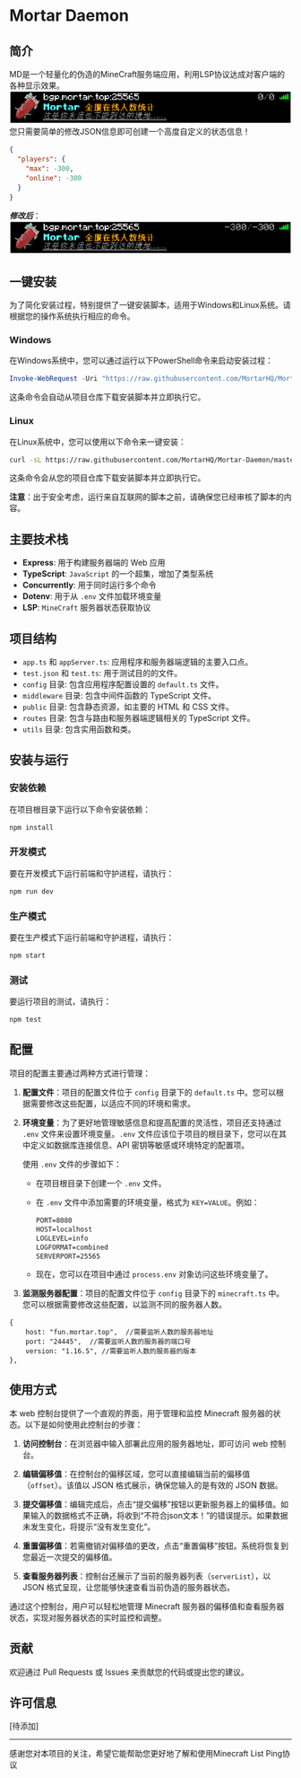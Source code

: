 # Mortar Daemon

## 简介

MD是一个轻量化的伪造的MineCraft服务端应用，利用LSP协议达成对客户端的各种显示效果。  
![server status png](public/img/ServerStatus.png)  
您只需要简单的修改JSON信息即可创建一个高度自定义的状态信息！

``` JSON
{
  "players": {
    "max": -300,
    "online": -300
  }
}
```  

***修改后***：
![server status png](public/img/ServerStatus~1.png)  

## 一键安装

为了简化安装过程，特别提供了一键安装脚本，适用于Windows和Linux系统。请根据您的操作系统执行相应的命令。

### Windows

在Windows系统中，您可以通过运行以下PowerShell命令来启动安装过程：

```powershell
Invoke-WebRequest -Uri "https://raw.githubusercontent.com/MortarHQ/Mortar-Daemon/master/docs/scripts/install.bat" -OutFile "install.bat"; .\install.bat
```

这条命令会自动从项目仓库下载安装脚本并立即执行它。

### Linux

在Linux系统中，您可以使用以下命令来一键安装：

```bash
curl -sL https://raw.githubusercontent.com/MortarHQ/Mortar-Daemon/master/docs/scripts/install.sh > install.sh && bash install.sh
```

这条命令会从您的项目仓库下载安装脚本并立即执行它。

**注意**：出于安全考虑，运行来自互联网的脚本之前，请确保您已经审核了脚本的内容。

## 主要技术栈

- **Express**: 用于构建服务器端的 Web 应用
- **TypeScript**: `JavaScript` 的一个超集，增加了类型系统
- **Concurrently**: 用于同时运行多个命令
- **Dotenv**: 用于从 `.env` 文件加载环境变量
- **LSP**: `MineCraft` 服务器状态获取协议

## 项目结构

- `app.ts` 和 `appServer.ts`: 应用程序和服务器端逻辑的主要入口点。
- `test.json` 和 `test.ts`: 用于测试目的的文件。
- `config` 目录: 包含应用程序配置设置的 `default.ts` 文件。
- `middleware` 目录: 包含中间件函数的 TypeScript 文件。
- `public` 目录: 包含静态资源，如主要的 HTML 和 CSS 文件。
- `routes` 目录: 包含与路由和服务器端逻辑相关的 TypeScript 文件。
- `utils` 目录: 包含实用函数和类。

## 安装与运行

### 安装依赖

在项目根目录下运行以下命令安装依赖：

```bash
npm install
```

### 开发模式

要在开发模式下运行前端和守护进程，请执行：

```bash
npm run dev
```

### 生产模式

要在生产模式下运行前端和守护进程，请执行：

```bash
npm start
```

### 测试

要运行项目的测试，请执行：

```bash
npm test
```

## 配置

项目的配置主要通过两种方式进行管理：

1. **配置文件**：项目的配置文件位于 `config` 目录下的 `default.ts` 中。您可以根据需要修改这些配置，以适应不同的环境和需求。

2. **环境变量**：为了更好地管理敏感信息和提高配置的灵活性，项目还支持通过 `.env` 文件来设置环境变量。`.env` 文件应该位于项目的根目录下，您可以在其中定义如数据库连接信息、API 密钥等敏感或环境特定的配置项。

   使用 `.env` 文件的步骤如下：
   - 在项目根目录下创建一个 `.env` 文件。
   - 在 `.env` 文件中添加需要的环境变量，格式为 `KEY=VALUE`。例如：

        ```
        PORT=8080
        HOST=localhost
        LOGLEVEL=info
        LOGFORMAT=combined
        SERVERPORT=25565
        ```

   - 现在，您可以在项目中通过 `process.env` 对象访问这些环境变量了。

3. **监测服务器配置**：项目的配置文件位于 `config` 目录下的 `minecraft.ts` 中。您可以根据需要修改这些配置，以监测不同的服务器人数。

```
{  
    host: "fun.mortar.top",  //需要监听人数的服务器地址
    port: "24445",  //需要监听人数的服务器的端口号
    version: "1.16.5", //需要监听人数的服务器的版本
},
```

## 使用方式

本 web 控制台提供了一个直观的界面，用于管理和监控 Minecraft 服务器的状态。以下是如何使用此控制台的步骤：

1. **访问控制台**：在浏览器中输入部署此应用的服务器地址，即可访问 web 控制台。

2. **编辑偏移值**：在控制台的偏移区域，您可以直接编辑当前的偏移值（`offset`）。该值以 JSON 格式展示，确保您输入的是有效的 JSON 数据。

3. **提交偏移值**：编辑完成后，点击“提交偏移”按钮以更新服务器上的偏移值。如果输入的数据格式不正确，将收到“不符合json文本！”的错误提示。如果数据未发生变化，将提示“没有发生变化”。

4. **重置偏移值**：若需撤销对偏移值的更改，点击“重置偏移”按钮。系统将恢复到您最近一次提交的偏移值。

5. **查看服务器列表**：控制台还展示了当前的服务器列表（`serverList`），以 JSON 格式呈现，让您能够快速查看当前伪造的服务器状态。

通过这个控制台，用户可以轻松地管理 Minecraft 服务器的偏移值和查看服务器状态，实现对服务器状态的实时监控和调整。

## 贡献

欢迎通过 Pull Requests 或 Issues 来贡献您的代码或提出您的建议。

## 许可信息

[待添加]

---

感谢您对本项目的关注，希望它能帮助您更好地了解和使用Minecraft List Ping协议
